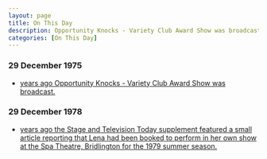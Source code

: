 ```yaml
---
layout: page
title: On This Day
description: Opportunity Knocks - Variety Club Award Show was broadcast.
categories: [On This Day]
---
```


### 29 December 1975
* [<span id="age1"></span> years ago Opportunity Knocks - Variety Club Award Show was broadcast.](/thames%20television/opportunity%20knocks/1975/12/29/opportunity-knocks.html)

### 29 December 1978
* [<span id="age2"></span> years ago the Stage and Television Today supplement featured a small article reporting that Lena had been booked to perform in her own show at the Spa Theatre, Bridlington for the 1979 summer season.](/the%20stage%20and%20television%20today/1978/12/29/the-stage-and-television-today.html)

<!-- Script for calculating number of years ago -->
<script>
var dob = '19751229';
var year = Number(dob.substr(0, 4));
var month = Number(dob.substr(4, 2)) - 1;
var day = Number(dob.substr(6, 2));
var today = new Date();
var age1 = today.getFullYear() - year;
if (today.getMonth() < month || (today.getMonth() == month && today.getDate() < day)) {
age1--;
}
document.getElementById("age1").innerHTML=age1;

var dob = '19781228';
var year = Number(dob.substr(0, 4));
var month = Number(dob.substr(4, 2)) - 1;
var day = Number(dob.substr(6, 2));
var today = new Date();
var age2 = today.getFullYear() - year;
if (today.getMonth() < month || (today.getMonth() == month && today.getDate() < day)) {
age2--;
}
document.getElementById("age2").innerHTML=age2;
</script>

